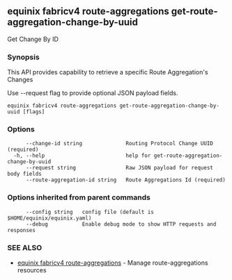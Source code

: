 ## equinix fabricv4 route-aggregations get-route-aggregation-change-by-uuid

Get Change By ID

### Synopsis

This API provides capability to retrieve a specific Route Aggregation's Changes

Use --request flag to provide optional JSON payload fields.

```
equinix fabricv4 route-aggregations get-route-aggregation-change-by-uuid [flags]
```

### Options

```
      --change-id string              Routing Protocol Change UUID (required)
  -h, --help                          help for get-route-aggregation-change-by-uuid
      --request string                Raw JSON payload for request body fields
      --route-aggregation-id string   Route Aggregations Id (required)
```

### Options inherited from parent commands

```
      --config string   config file (default is $HOME/equinix/equinix.yaml)
      --debug           Enable debug mode to show HTTP requests and responses
```

### SEE ALSO

* [equinix fabricv4 route-aggregations](equinix_fabricv4_route-aggregations.md)	 - Manage route-aggregations resources

